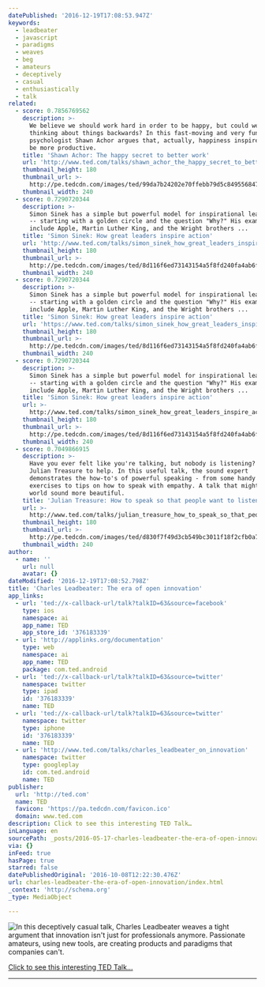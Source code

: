 ```yaml
---
datePublished: '2016-12-19T17:08:53.947Z'
keywords:
  - leadbeater
  - javascript
  - paradigms
  - weaves
  - beg
  - amateurs
  - deceptively
  - casual
  - enthusiastically
  - talk
related:
  - score: 0.7856769562
    description: >-
      We believe we should work hard in order to be happy, but could we be
      thinking about things backwards? In this fast-moving and very funny talk,
      psychologist Shawn Achor argues that, actually, happiness inspires us to
      be more productive.
    title: 'Shawn Achor: The happy secret to better work'
    url: 'http://www.ted.com/talks/shawn_achor_the_happy_secret_to_better_work'
    thumbnail_height: 180
    thumbnail_url: >-
      http://pe.tedcdn.com/images/ted/99da7b24202e70ffebb79d5c849556847c805d18_240x180.jpg?lang=en
    thumbnail_width: 240
  - score: 0.7290720344
    description: >-
      Simon Sinek has a simple but powerful model for inspirational leadership
      -- starting with a golden circle and the question "Why?" His examples
      include Apple, Martin Luther King, and the Wright brothers ...
    title: 'Simon Sinek: How great leaders inspire action'
    url: 'http://www.ted.com/talks/simon_sinek_how_great_leaders_inspire_action'
    thumbnail_height: 180
    thumbnail_url: >-
      http://pe.tedcdn.com/images/ted/8d116f6ed73143154a5f8fd240fa4ab6fd52b1cb_240x180.jpg?lang=en
    thumbnail_width: 240
  - score: 0.7290720344
    description: >-
      Simon Sinek has a simple but powerful model for inspirational leadership
      -- starting with a golden circle and the question "Why?" His examples
      include Apple, Martin Luther King, and the Wright brothers ...
    title: 'Simon Sinek: How great leaders inspire action'
    url: 'https://www.ted.com/talks/simon_sinek_how_great_leaders_inspire_action'
    thumbnail_height: 180
    thumbnail_url: >-
      http://pe.tedcdn.com/images/ted/8d116f6ed73143154a5f8fd240fa4ab6fd52b1cb_240x180.jpg?lang=en
    thumbnail_width: 240
  - score: 0.7290720344
    description: >-
      Simon Sinek has a simple but powerful model for inspirational leadership
      -- starting with a golden circle and the question "Why?" His examples
      include Apple, Martin Luther King, and the Wright brothers ...
    title: 'Simon Sinek: How great leaders inspire action'
    url: >-
      http://www.ted.com/talks/simon_sinek_how_great_leaders_inspire_action?language=en
    thumbnail_height: 180
    thumbnail_url: >-
      http://pe.tedcdn.com/images/ted/8d116f6ed73143154a5f8fd240fa4ab6fd52b1cb_240x180.jpg?lang=en
    thumbnail_width: 240
  - score: 0.7049866915
    description: >-
      Have you ever felt like you're talking, but nobody is listening? Here's
      Julian Treasure to help. In this useful talk, the sound expert
      demonstrates the how-to's of powerful speaking - from some handy vocal
      exercises to tips on how to speak with empathy. A talk that might help the
      world sound more beautiful.
    title: 'Julian Treasure: How to speak so that people want to listen'
    url: >-
      http://www.ted.com/talks/julian_treasure_how_to_speak_so_that_people_want_to_listen
    thumbnail_height: 180
    thumbnail_url: >-
      http://pe.tedcdn.com/images/ted/d830f7f49d3cb549bc3011f18f2cfb0a7b99c0d7_240x180.jpg?lang=en
    thumbnail_width: 240
author:
  - name: ''
    url: null
    avatar: {}
dateModified: '2016-12-19T17:08:52.798Z'
title: 'Charles Leadbeater: The era of open innovation'
app_links:
  - url: 'ted://x-callback-url/talk?talkID=63&source=facebook'
    type: ios
    namespace: ai
    app_name: TED
    app_store_id: '376183339'
  - url: 'http://applinks.org/documentation'
    type: web
    namespace: ai
    app_name: TED
    package: com.ted.android
  - url: 'ted://x-callback-url/talk?talkID=63&source=twitter'
    namespace: twitter
    type: ipad
    id: '376183339'
    name: TED
  - url: 'ted://x-callback-url/talk?talkID=63&source=twitter'
    namespace: twitter
    type: iphone
    id: '376183339'
    name: TED
  - url: 'http://www.ted.com/talks/charles_leadbeater_on_innovation'
    namespace: twitter
    type: googleplay
    id: com.ted.android
    name: TED
publisher:
  url: 'http://ted.com'
  name: TED
  favicon: 'https://pa.tedcdn.com/favicon.ico'
  domain: www.ted.com
description: Click to see this interesting TED Talk…
inLanguage: en
sourcePath: _posts/2016-05-17-charles-leadbeater-the-era-of-open-innovation.md
via: {}
inFeed: true
hasPage: true
starred: false
datePublishedOriginal: '2016-10-08T12:22:30.476Z'
url: charles-leadbeater-the-era-of-open-innovation/index.html
_context: 'http://schema.org'
_type: MediaObject

---
```

![In this deceptively casual talk, Charles Leadbeater weaves a tight argument that innovation isn't just for professionals anymore. Passionate amateurs, using new tools, are creating products and paradigms that companies can't.](https://s3-us-west-2.amazonaws.com/the-grid-img/p/7cf4abe7cb3db50ac1d26dcf2ea1db4741c89b87.png)

[Click to see this interesting TED Talk...][0]

---



[0]: http://www.ted.com/talks/charles_leadbeater_on_innovation "Click to read full article..."